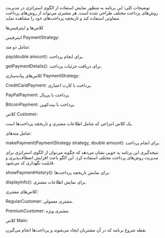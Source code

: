 توضیحات کلی:
این برنامه به منظور نمایش استفاده از الگوی استراتژی در مدیریت روش‌های پرداخت مختلف طراحی شده است. هر مشتری می‌تواند از روش‌های پرداخت متفاوتی استفاده کند و تاریخچه پرداخت‌های خود را مشاهده نماید.

کلاس‌ها و اینترفیس‌ها

اینترفیس PaymentStrategy:

شامل دو متد:

pay(double amount): برای انجام پرداخت.

getPaymentDetails(): برای دریافت جزئیات پرداخت.

کلاس‌های پیاده‌سازی PaymentStrategy:

CreditCardPayment: پرداخت با کارت اعتباری.

PayPalPayment: پرداخت با پی‌پال.

BitcoinPayment: پرداخت با بیت‌کوین.

کلاس Customer:

یک کلاس انتزاعی که شامل اطلاعات مشتری و تاریخچه پرداخت‌ها است.

شامل متدهای:

makePayment(PaymentStrategy strategy, double amount): برای انجام پرداخت.

نتیجه‌گیری
این برنامه به خوبی نشان می‌دهد که چگونه می‌توان از الگوی استراتژی برای مدیریت روش‌های پرداخت مختلف استفاده کرد. این الگو باعث افزایش انعطاف‌پذیری و قابلیت نگهداری کد می‌شود.

showPaymentHistory(): برای نمایش تاریخچه پرداخت‌ها.

displayInfo(): برای نمایش اطلاعات مشتری.

کلاس‌های مشتری:

RegularCustomer: مشتری معمولی.

PremiumCustomer: مشتری ویژه.

کلاس Main:

نقطه شروع برنامه که در آن مشتریان ایجاد می‌شوند و پرداخت‌ها انجام می‌گیرن
